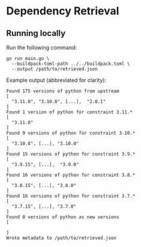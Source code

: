 # Dependency Retrieval

## Running locally

Run the following command:

```
go run main.go \
  --buildpack-toml-path ../../buildpack.toml \
  --output /path/to/retrieved.json
```

Example output (abbreviated for clarity):

```
Found 175 versions of python from upstream
[
  "3.11.0", "3.10.8", [...],  "2.0.1"
]
Found 1 version of python for constraint 3.11.*
[
  "3.11.0"
]
Found 9 versions of python for constraint 3.10.*
[
  "3.10.8", [...], "3.10.0"
]
Found 15 versions of python for constraint 3.9.*
[
  "3.9.15", [...],  "3.9.0"
]
Found 16 versions of python for constraint 3.8.*
[
  "3.8.15", [...], "3.8.0"
]
Found 16 versions of python for constraint 3.7.*
[
  "3.7.15", [...], "3.7.0"
]
Found 0 versions of python as new versions
[
  
]
Wrote metadata to /path/to/retrieved.json

```